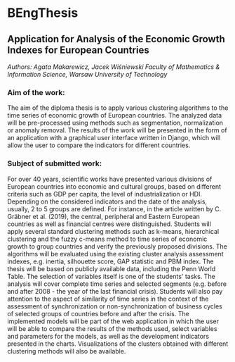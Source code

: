 # BEngThesis

## Application for Analysis of the Economic Growth Indexes for European Countries

*Authors: Agata Makarewicz, Jacek Wiśniewski*
*Faculty of Mathematics & Information Science, Warsaw University of Technology*

### Aim of the work:

The aim of the diploma thesis is to apply various clustering algorithms to the time series of economic growth of European countries. The analyzed data will be pre-processed using methods such as segmentation, normalization or anomaly removal. The results of the work will be presented in the form of an application with a graphical user interface written in Django, which will allow the user to compare the indicators for different countries.

### Subject of submitted work:

For over 40 years, scientific works have presented various divisions of European countries into economic and cultural groups, based on different criteria such as GDP per capita, the level of industrialization or HDI. Depending on the considered indicators and the date of the analysis, usually, 2 to 5 groups are defined. For instance, in the article written by C. Gräbner et al. (2019), the central, peripheral and Eastern European countries as well as financial centres were distinguished. Students will apply several standard clustering methods such as k-means, hierarchical clustering and the fuzzy c-means method to time series of economic growth to group countries and verify the previously proposed divisions. The algorithms will be evaluated using the existing cluster analysis assessment indexes, e.g. inertia, silhouette score, GAP statistic and PBM index. The thesis will be based on publicly available data, including the Penn World Table. The selection of variables itself is one of the students' tasks. The analysis will cover complete time series and selected segments (e.g. before and after 2008 - the year of the last financial crisis). Students will also pay attention to the aspect of similarity of time series in the context of the assessment of synchronization or non-synchronization of business cycles of selected groups of countries before and after the crisis. The implemented models will be part of the web application in which the user will be able to compare the results of the methods used, select variables and parameters for the models, as well as the development indicators presented in the charts. Visualizations of the clusters obtained with different clustering methods will also be available.
